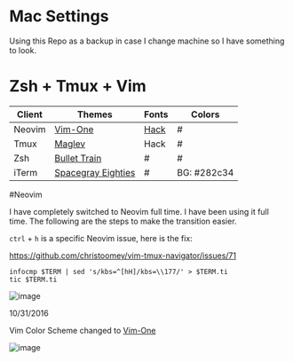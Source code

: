 # Mac Settings

Using this Repo as a backup in case I change machine so I have something to look.

# Zsh + Tmux + Vim

| Client | Themes                                                                     | Fonts                                   | Colors      |
|--------|----------------------------------------------------------------------------|-----------------------------------------|-------------|
| Neovim | [Vim-One](https://github.com/rakr/vim-one)                                 | [Hack](http://sourcefoundry.org/hack/)  | #           |
| Tmux   | [Maglev](https://github.com/caiogondim/maglev)                             | Hack                                    | #           |
| Zsh    | [Bullet Train](https://github.com/caiogondim/bullet-train-oh-my-zsh-theme) | #                                       | #           |
| iTerm  | [Spacegray Eighties](https://github.com/mbadolato/iTerm2-Color-Schemes)    | #                                       | BG: #282c34 |

#Neovim

I have completely switched to Neovim full time. I have been using it full time. The following are the steps to make the transition easier.

`ctrl` + `h` is a specific Neovim issue, here is the fix:

https://github.com/christoomey/vim-tmux-navigator/issues/71

```
infocmp $TERM | sed 's/kbs=^[hH]/kbs=\\177/' > $TERM.ti
tic $TERM.ti

```
![image](https://github.com/yifanchen/dotfiles/blob/master/vim.jpg "my zsh + tmux + vim")

10/31/2016

Vim Color Scheme changed to [Vim-One](https://github.com/rakr/vim-one)

![image](https://github.com/yifanchen/dotfiles/blob/master/vim-one.jpg)
